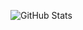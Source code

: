![GitHub Stats](https://github-readme-stats.vercel.app/api?username=kada49&count_private=true&theme=gruvbox&show_icons=true)
